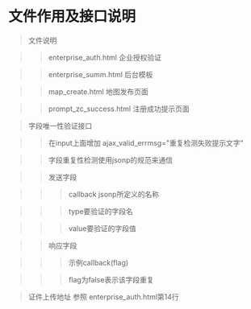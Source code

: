 # 文件作用及接口说明


> 文件说明 

>> enterprise_auth.html 企业授权验证

>> enterprise_summ.html 后台模板

>> map_create.html 地图发布页面

>> prompt_zc_success.html 注册成功提示页面


> 字段唯一性验证接口

>> 在input上面增加 ajax_valid_errmsg="重复检测失败提示文字"

>> 字段重复性检测使用jsonp的规范来通信

>> 发送字段

>>> callback jsonp所定义的名称

>>> type要验证的字段名

>>> value要验证的字段值

>> 响应字段

>>> 示例callback(flag)

>>> flag为false表示该字段重复


> 证件上传地址 参照 enterprise_auth.html第14行

